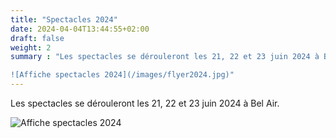 ```yaml
---
title: "Spectacles 2024"
date: 2024-04-04T13:44:55+02:00
draft: false
weight: 2
summary : "Les spectacles se dérouleront les 21, 22 et 23 juin 2024 à Bel Air.

![Affiche spectacles 2024](/images/flyer2024.jpg)"
---
```


Les spectacles se dérouleront les 21, 22 et 23 juin 2024 à Bel Air. 

![Affiche spectacles 2024](/images/flyer2024.jpg)
